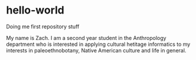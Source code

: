 # hello-world
Doing me first repository stuff

My name is Zach. I am a second year student in the Anthropology department who is interested in applying cultural hetitage informatics to my interests in paleoethnobotany, Native American culture and life in general. 
